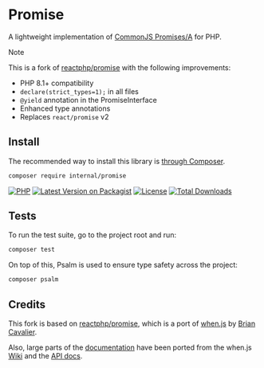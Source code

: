 # Promise

A lightweight implementation of [CommonJS Promises/A][CommonJS Promises/A] for PHP.

> [!NOTE]
> This is a fork of [reactphp/promise][reactphp/promise] with the following improvements:
> - PHP 8.1+ compatibility
> - `declare(strict_types=1);` in all files
> - `@yield` annotation in the PromiseInterface
> - Enhanced type annotations
> - Replaces `react/promise` v2

## Install

The recommended way to install this library is [through Composer][Composer].

```bash
composer require internal/promise
```

[![PHP](https://img.shields.io/packagist/php-v/internal/promise.svg?style=flat-square&logo=php)](https://packagist.org/packages/internal/promise)
[![Latest Version on Packagist](https://img.shields.io/packagist/v/internal/promise.svg?style=flat-square&logo=packagist)](https://packagist.org/packages/internal/promise)
[![License](https://img.shields.io/packagist/l/internal/promise.svg?style=flat-square)](LICENSE.md)
[![Total Downloads](https://img.shields.io/packagist/dt/internal/promise.svg?style=flat-square)](https://packagist.org/packages/buggregator/trap)

## Tests

To run the test suite, go to the project root and run:

```bash
composer test
```

On top of this, Psalm is used to ensure type safety across the project:

```bash
composer psalm
```

## Credits

This fork is based on [reactphp/promise][reactphp/promise], which is a port of [when.js][when.js]
by [Brian Cavalier][Brian Cavalier].

Also, large parts of the [documentation][documentation] have been ported from the when.js
[Wiki][Wiki] and the
[API docs][API docs].

[documentation]: documentation.md
[CommonJS Promises/A]: http://wiki.commonjs.org/wiki/Promises/A
[CI status]: https://img.shields.io/github/actions/workflow/status/internal/promise/ci.yml?branch=2.x
[CI status link]: https://github.com/internal/promise/actions
[installs]: https://img.shields.io/packagist/dt/internal/promise?color=blue&label=installs%20on%20Packagist
[packagist link]: https://packagist.org/packages/internal/promise
[Composer]: https://getcomposer.org
[when.js]: https://github.com/cujojs/when
[Brian Cavalier]: https://github.com/briancavalier
[reactphp/promise]: https://github.com/reactphp/promise
[Wiki]: https://github.com/cujojs/when/wiki
[API docs]: https://github.com/cujojs/when/blob/master/docs/api.md

